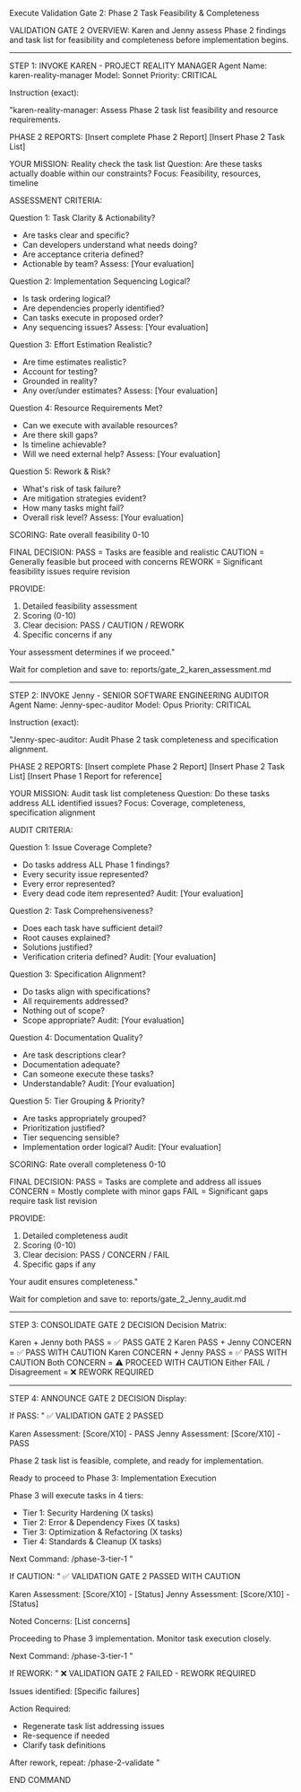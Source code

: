 Execute Validation Gate 2: Phase 2 Task Feasibility & Completeness

VALIDATION GATE 2 OVERVIEW:
Karen and Jenny assess Phase 2 findings and task list for feasibility and
completeness before implementation begins.

---

STEP 1: INVOKE KAREN - PROJECT REALITY MANAGER
Agent Name: karen-reality-manager
Model: Sonnet
Priority: CRITICAL

Instruction (exact):

"karen-reality-manager: Assess Phase 2 task list feasibility and resource requirements.

PHASE 2 REPORTS:
[Insert complete Phase 2 Report]
[Insert Phase 2 Task List]

YOUR MISSION: Reality check the task list
Question: Are these tasks actually doable within our constraints?
Focus: Feasibility, resources, timeline

ASSESSMENT CRITERIA:

Question 1: Task Clarity & Actionability?
- Are tasks clear and specific?
- Can developers understand what needs doing?
- Are acceptance criteria defined?
- Actionable by team?
Assess: [Your evaluation]

Question 2: Implementation Sequencing Logical?
- Is task ordering logical?
- Are dependencies properly identified?
- Can tasks execute in proposed order?
- Any sequencing issues?
Assess: [Your evaluation]

Question 3: Effort Estimation Realistic?
- Are time estimates realistic?
- Account for testing?
- Grounded in reality?
- Any over/under estimates?
Assess: [Your evaluation]

Question 4: Resource Requirements Met?
- Can we execute with available resources?
- Are there skill gaps?
- Is timeline achievable?
- Will we need external help?
Assess: [Your evaluation]

Question 5: Rework & Risk?
- What's risk of task failure?
- Are mitigation strategies evident?
- How many tasks might fail?
- Overall risk level?
Assess: [Your evaluation]

SCORING:
Rate overall feasibility 0-10

FINAL DECISION:
PASS = Tasks are feasible and realistic
CAUTION = Generally feasible but proceed with concerns
REWORK = Significant feasibility issues require revision

PROVIDE:
1. Detailed feasibility assessment
2. Scoring (0-10)
3. Clear decision: PASS / CAUTION / REWORK
4. Specific concerns if any

Your assessment determines if we proceed."

Wait for completion and save to: reports/gate_2_karen_assessment.md

---

STEP 2: INVOKE Jenny - SENIOR SOFTWARE ENGINEERING AUDITOR
Agent Name: Jenny-spec-auditor
Model: Opus
Priority: CRITICAL

Instruction (exact):

"Jenny-spec-auditor: Audit Phase 2 task completeness and specification alignment.

PHASE 2 REPORTS:
[Insert complete Phase 2 Report]
[Insert Phase 2 Task List]
[Insert Phase 1 Report for reference]

YOUR MISSION: Audit task list completeness
Question: Do these tasks address ALL identified issues?
Focus: Coverage, completeness, specification alignment

AUDIT CRITERIA:

Question 1: Issue Coverage Complete?
- Do tasks address ALL Phase 1 findings?
- Every security issue represented?
- Every error represented?
- Every dead code item represented?
Audit: [Your evaluation]

Question 2: Task Comprehensiveness?
- Does each task have sufficient detail?
- Root causes explained?
- Solutions justified?
- Verification criteria defined?
Audit: [Your evaluation]

Question 3: Specification Alignment?
- Do tasks align with specifications?
- All requirements addressed?
- Nothing out of scope?
- Scope appropriate?
Audit: [Your evaluation]

Question 4: Documentation Quality?
- Are task descriptions clear?
- Documentation adequate?
- Can someone execute these tasks?
- Understandable?
Audit: [Your evaluation]

Question 5: Tier Grouping & Priority?
- Are tasks appropriately grouped?
- Prioritization justified?
- Tier sequencing sensible?
- Implementation order logical?
Audit: [Your evaluation]

SCORING:
Rate overall completeness 0-10

FINAL DECISION:
PASS = Tasks are complete and address all issues
CONCERN = Mostly complete with minor gaps
FAIL = Significant gaps require task list revision

PROVIDE:
1. Detailed completeness audit
2. Scoring (0-10)
3. Clear decision: PASS / CONCERN / FAIL
4. Specific gaps if any

Your audit ensures completeness."

Wait for completion and save to: reports/gate_2_Jenny_audit.md

---

STEP 3: CONSOLIDATE GATE 2 DECISION
Decision Matrix:

Karen + Jenny both PASS = ✅ PASS GATE 2
Karen PASS + Jenny CONCERN = ✅ PASS WITH CAUTION
Karen CONCERN + Jenny PASS = ✅ PASS WITH CAUTION
Both CONCERN = ⚠️ PROCEED WITH CAUTION
Either FAIL / Disagreement = ❌ REWORK REQUIRED

---

STEP 4: ANNOUNCE GATE 2 DECISION
Display:

If PASS:
"
✅ VALIDATION GATE 2 PASSED

Karen Assessment: [Score/X10] - PASS
Jenny Assessment: [Score/X10] - PASS

Phase 2 task list is feasible, complete, and ready for implementation.

Ready to proceed to Phase 3: Implementation Execution

Phase 3 will execute tasks in 4 tiers:
- Tier 1: Security Hardening (X tasks)
- Tier 2: Error & Dependency Fixes (X tasks)
- Tier 3: Optimization & Refactoring (X tasks)
- Tier 4: Standards & Cleanup (X tasks)

Next Command: /phase-3-tier-1
"

If CAUTION:
"
✅ VALIDATION GATE 2 PASSED WITH CAUTION

Karen Assessment: [Score/X10] - [Status]
Jenny Assessment: [Score/X10] - [Status]

Noted Concerns:
[List concerns]

Proceeding to Phase 3 implementation.
Monitor task execution closely.

Next Command: /phase-3-tier-1
"

If REWORK:
"
❌ VALIDATION GATE 2 FAILED - REWORK REQUIRED

Issues identified:
[Specific failures]

Action Required:
- Regenerate task list addressing issues
- Re-sequence if needed
- Clarify task definitions

After rework, repeat: /phase-2-validate
"

END COMMAND